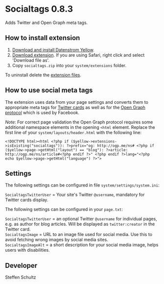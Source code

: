 Socialtags 0.8.3
==========================
Adds Twitter and Open Graph meta tags.

## How to install extension

1. [Download and install Datenstrom Yellow](https://github.com/datenstrom/yellow/).
2. [Download extension](https://github.com/schulle4u/yellow-extensions-schulle4u/raw/master/zip/socialtags.zip). If you are using Safari, right click and select 'Download file as'.
3. Copy `socialtags.zip` into your `system/extensions` folder.

To uninstall delete the [extension files](extension.ini).

## How to use social meta tags

The extension uses data from your page settings and converts them to appropriate meta tags for [Twitter cards](https://developer.twitter.com/en/docs/tweets/optimize-with-cards/overview/abouts-cards) as well as for the [Open Graph protocol](http://ogp.me/) which is used by Facebook. 

*Note*: For correct page validation the Open Graph protocol requires some additional namespace elements in the opening `<html` element. Replace the first line of your `system/layouts/header.html` with the following line: 

    <!DOCTYPE html><html <?php if ($yellow->extensions->isExisting("socialtags")): ?>prefix="og: http://ogp.me/ns# <?php if ($yellow->page->getHtml("layout") == "blog"): ?>article: http://ogp.me/ns/article#<?php endif ?>" <?php endif ?>lang="<?php echo $yellow->page->getHtml("language") ?>">


## Settings

The following settings can be configured in file `system/settings/system.ini`:

`SocialtagsTwitterUser` = Your site's Twitter `@username`, mandatory for Twitter cards display. 

The following settings can be configured in your `page.txt`: 

`SocialtagsTwitterUser` = an optional Twitter `@username` for individual pages, e.g. as author for blog articles. Will be displayed as `twitter:creator` in the Twitter card.  
`SocialtagsImage` = URL to an image file used for social media. Use this to avoid fetching wrong images by social media sites.  
`SocialtagsImageAlt` = a short description for your social media image, helps users with disabilities. 

## Developer

Steffen Schultz
